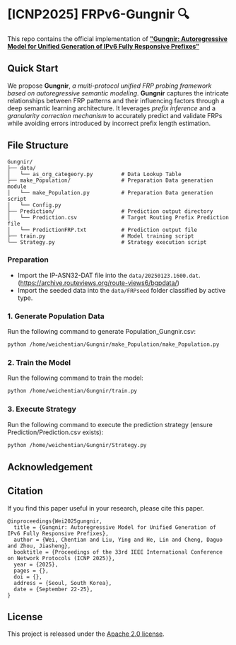 # [ICNP2025] FRPv6-Gungnir 🔍
This repo contains the official implementation of  [**"Gungnir: Autoregressive Model for Unified Generation of IPv6 Fully Responsive Prefixes"**]()






## Quick Start
We propose **Gungnir**, *a multi-protocol unified FRP probing framework based on autoregressive semantic modeling*. **Gungnir** captures the intricate relationships between FRP patterns and their influencing factors through a deep semantic learning architecture. It leverages *prefix inference* and a *granularity correction mechanism* to accurately predict and validate FRPs while avoiding errors introduced by incorrect prefix length estimation.

## File Structure
```
Gungnir/
├── data/
│   └── as_org_categeory.py         # Data Lookup Table
├── make_Population/                # Preparation Data generation module
│   └── make_Population.py          # Preparation Data generation script
│   └── Config.py 
├── Prediction/                     # Prediction output directory
│   └── Prediction.csv              # Target Routing Prefix Prediction file
│   └── PredictionFRP.txt           # Prediction output file
├── train.py                        # Model training script
└── Strategy.py                     # Strategy execution script
```


### Preparation
- Import the IP-ASN32-DAT file into the ```data/20250123.1600.dat```.(https://archive.routeviews.org/route-views6/bgpdata/)
- Import the seeded data into the ```data/FRPseed``` folder classified by active type.


### 1. Generate Population Data
Run the following command to generate Population_Gungnir.csv:
```bash
python /home/weichentian/Gungnir/make_Population/make_Population.py
```


### 2. Train the Model
Run the following command to train the model:
```bash
python /home/weichentian/Gungnir/train.py
```



### 3. Execute Strategy
Run the following command to execute the prediction strategy (ensure Prediction/Prediction.csv exists):
```bash
python /home/weichentian/Gungnir/Strategy.py
```


## Acknowledgement


## Citation

If you find this paper useful in your research, please cite this paper.

```
@inproceedings{Wei2025gungnir,
  title = {Gungnir: Autoregressive Model for Unified Generation of IPv6 Fully Responsive Prefixes},
  author = {Wei, Chentian and Liu, Ying and He, Lin and Cheng, Daguo and Zhou, Jiasheng},
  booktitle = {Proceedings of the 33rd IEEE International Conference on Network Protocols (ICNP 2025)},
  year = {2025},
  pages = {},
  doi = {},
  address = {Seoul, South Korea},
  date = {September 22-25},
}

```

## License

This project is released under the [Apache 2.0 license](LICENSE).
